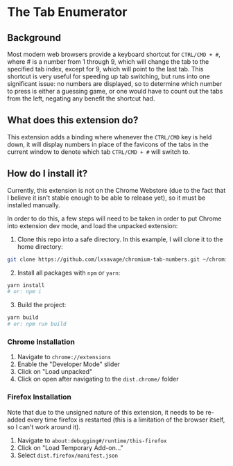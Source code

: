 # The Tab Enumerator

## Background

Most modern web browsers provide a keyboard shortcut for `CTRL/CMD + #`, where 
\# is a number from 1 through 9, which will change the tab to the specified tab
index, except for 9, which will point to the last tab. This shortcut is very
useful for speeding up tab switching, but runs into one significant issue: no
numbers are displayed, so to determine which number to press is either a guessing
game, or one would have to count out the tabs from the left, negating any benefit
the shortcut had.

## What does this extension do?

This extension adds a binding where whenever the `CTRL/CMD` key is held down,
it will display numbers in place of the favicons of the tabs in the current
window to denote which tab `CTRL/CMD + #` will switch to.

## How do I install it?

Currently, this extension is not on the Chrome Webstore (due to the fact that I
believe it isn't stable enough to be able to release yet), so it must be
installed manually.

In order to do this, a few steps will need to be taken in order to put Chrome
into extension dev mode, and load the unpacked extension:

1. Clone this repo into a safe directory. In this example, I will clone it to
   the home directory:

```bash
git clone https://github.com/lxsavage/chromium-tab-numbers.git ~/chromium-tab-numbers
```

2. Install all packages with `npm` or `yarn`:

```bash
yarn install
# or: npm i
```

3. Build the project:

```bash
yarn build
# or: npm run build
```

### Chrome Installation

1. Navigate to `chrome://extensions`
2. Enable the "Developer Mode" slider
3. Click on "Load unpacked"
4. Click on open after navigating to the `dist.chrome/` folder

### Firefox Installation

Note that due to the unsigned nature of this extension, it needs to be re-added
every time firefox is restarted (this is a limitation of the browser itself, so
I can't work around it).

1. Navigate to `about:debugging#/runtime/this-firefox`
2. Click on "Load Temporary Add-on..."
3. Select `dist.firefox/manifest.json`
